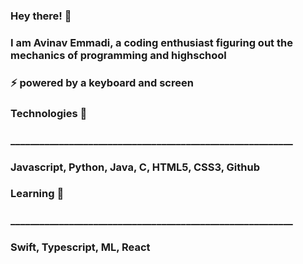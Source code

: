 ### Hey there! 👋
### I am Avinav Emmadi, a coding enthusiast figuring out the mechanics of programming and highschool
### ⚡ powered by a keyboard and screen
###
### Technologies 💬
### __________________________________________________________
### Javascript, Python, Java, C, HTML5, CSS3, Github
###
### Learning 🌱
### __________________________________________________________
### Swift, Typescript, ML, React
###
<!--
**aviemmadi/aviemmadi** is a ✨ _special_ ✨ repository because its `README.md` (this file) appears on your GitHub profile.

Here are some ideas to get you started:

- 🔭 I’m currently working on ...
- 🌱 I’m currently learning ...
- 👯 I’m looking to collaborate on ...
- 🤔 I’m looking for help with ...
- 💬 Ask me about ...
- 📫 How to reach me: ...
- 😄 Pronouns: ...
- ⚡ Fun fact: ...
-->
